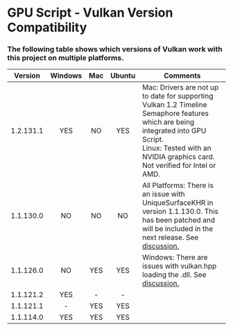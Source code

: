 # **GPU Script - Vulkan Version Compatibility**

### The following table shows which versions of Vulkan work with this project on multiple platforms.


| Version | Windows | Mac | Ubuntu | Comments |
|:-------:|:-------:|:---:|:------:|----------|
| 1.2.131.1 | YES | NO | YES | Mac: Drivers are not up to date for supporting Vulkan 1.2 Timeline Semaphore features which are being integrated into GPU Script. <br> Linux: Tested with an NVIDIA graphics card. Not verified for Intel or AMD.|
| 1.1.130.0 | NO | NO | NO | All Platforms: There is an issue with UniqueSurfaceKHR in version 1.1.130.0. This has been patched and will be included in the next release. See [discussion.](https://github.com/KhronosGroup/Vulkan-Hpp/issues/467) |
| 1.1.126.0 | NO | YES | YES | Windows: There are issues with vulkan.hpp loading the .dll. See [discussion.](https://github.com/KhronosGroup/Vulkan-Hpp/issues/454) |
| 1.1.121.2 | YES | - | - | |
| 1.1.121.1 | - | YES | YES | |
| 1.1.114.0 | YES | YES | YES | |
